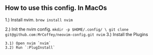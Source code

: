 ## How to use this config. In MacOs

1.) Install nvim.
    `brew install nvim`

2.) Init the nvim config.
    ```
    mkdir -p $HOME/.config/ \
    git clone git@github.com:MrCoffey/neovim-config.git nvim
    ```
3.) Install the Plugins

    3.1) Open nvim `nvim`
    3.2) Run `:PlugInstall`
